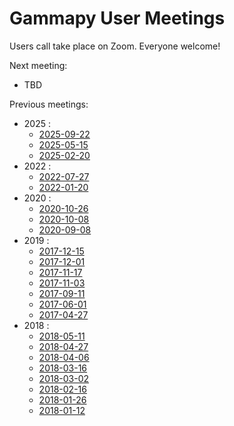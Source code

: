 # Gammapy User Meetings

Users call take place on Zoom. Everyone welcome!

Next meeting:
 * TBD

Previous meetings:
* 2025 :
  * [2025-09-22](2025/2025-09-22/README.md)
  *  [2025-05-15](2025/2025-05-15/README.md)
  *  [2025-02-20](2025/2025-02-20/README.md)
* 2022 :
  * [2022-07-27](2022/2022-07-27/README.md)
  * [2022-01-20](2022/2022-01-20/README.md)
* 2020 :
  * [2020-10-26](2020/2020-10-26/README.md)
  * [2020-10-08](2020/2020-10-08/README.md)
  * [2020-09-08](2020/2020-09-08/README.md)
* 2019 :
  * [2017-12-15](2017/2017-12-15/README.md)
  * [2017-12-01](2017/2017-12-01/README.md)
  * [2017-11-17](2017/2017-11-17/README.md)
  * [2017-11-03](2017/2017-11-03/README.md)
  * [2017-09-11](2017/2017-09-11/README.md)
  * [2017-06-01](2017/2017-06-01/README.md)
  * [2017-04-27](2017/2017-04-27/README.md)
* 2018 : 
  * [2018-05-11](2018/2018-05-11/README.md)
  * [2018-04-27](2018/2018-04-27/README.md)
  * [2018-04-06](2018/2018-04-06/README.md)
  * [2018-03-16](2018/2018-03-16/README.md)
  * [2018-03-02](2018/2018-03-02/README.md)
  * [2018-02-16](2018/2018-02-16/README.md)
  * [2018-01-26](2018/2018-01-26/README.md)
  * [2018-01-12](2018/2018-01-12/README.md)

